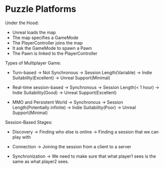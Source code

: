 # Puzzle Platforms

Under the Hood:
* Unreal loads the map
* The map specifies a GameMode
* The PlayerController joins the map
* It ask the GameMode to spawn a Pawn
* The Pawn is linked to the PlayerController

Types of Multiplayer Game:
  * Turn-based
    ->  Not Synchronous
    ->  Session Length(Variable)
    ->  Indie Suitability(Excellent)
    ->  Unreal Support(Minimal)

  * Real-time session-based
    ->  Synchronous
    ->  Session Length(< 1 hour)
    ->  Indie Suitability(Good)
    ->  Unreal Support(Excellent)

  * MMO and Persistent World
    ->  Synchronous
    ->  Session Length(Potentially infinite)
    ->  Indie Suitability(Poor)
    ->  Unreal Support(Minimal)

Session-Based Stages:
  * Discovery
    ->  Finding who else is online
    ->  Finding a session that we can play with

  * Connection
    ->  Joining the session from a client to a server

  * Synchronization
    ->  We need to make sure that what player1 sees is the same as what player2 sees.
